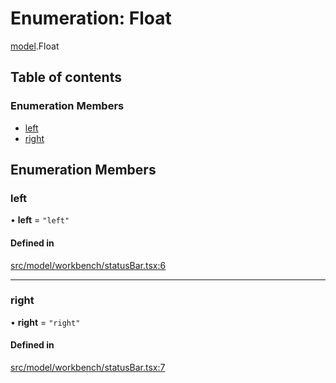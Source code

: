 # Enumeration: Float

[model](../modules/model.md).Float

## Table of contents

### Enumeration Members

- [left](model.Float.md#left)
- [right](model.Float.md#right)

## Enumeration Members

### left

• **left** = ``"left"``

#### Defined in

[src/model/workbench/statusBar.tsx:6](https://github.com/mtsdnz/allai-core/blob/5932278/src/model/workbench/statusBar.tsx#L6)

___

### right

• **right** = ``"right"``

#### Defined in

[src/model/workbench/statusBar.tsx:7](https://github.com/mtsdnz/allai-core/blob/5932278/src/model/workbench/statusBar.tsx#L7)
